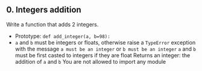 ## 0. Integers addition
Write a function that adds 2 integers.

- Prototype: `def add_integer(a, b=98):`
- `a` and `b` must be integers or floats, otherwise raise a `TypeError` exception with the message `a must be an integer` or `b must be an integer`
`a` and `b` must be first casted to integers if they are float
Returns an integer: the addition of `a` and `b`
You are not allowed to import any module
